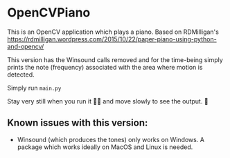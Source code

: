 # OpenCVPiano
This is an OpenCV application which plays a piano. Based on RDMilligan's https://rdmilligan.wordpress.com/2015/10/22/paper-piano-using-python-and-opencv/

This version has the Winsound calls removed and for the time-being simply prints the note (frequency) associated with the area where motion is detected.

Simply run `main.py`

Stay very still when you run it :guardsman: and move slowly to see the output. :turtle:

## Known issues with this version:
   - Winsound (which produces the tones) only works on Windows. A package which works ideally on MacOS and Linux is needed.
